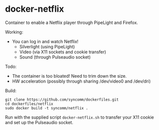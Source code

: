 # docker-netflix #

Container to enable a Netflix player through PipeLight and Firefox.

Working:
* You can log in and watch Netflix!
  * Silverlight (using PipeLight)
  * Video (via X11 sockets and cookie transfer)
  * Sound (through Pulseaudio socket) 

Todo:
* The container is too bloated! Need to trim down the size.
* HW acceleration (possibly through sharing /dev/video0 and /dev/dri)

Build:

```
git clone https://github.com/syncomm/dockerfiles.git
cd dockerfiles/netflix
sudo docker build -t syncomm/netflix .
```
Run with the supplied script `docker-netflix.sh` to transfer your X11 cookie and set up the Pulseaudio socket.

